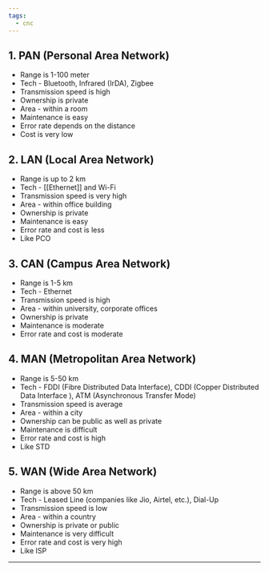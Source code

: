 ```yaml
---
tags:
  - cnc
---
```

## 1. PAN (Personal Area Network)

- Range is 1-100 meter
- Tech - Bluetooth, Infrared (IrDA), Zigbee
- Transmission speed is high
- Ownership is private
- Area - within a room
- Maintenance is easy
- Error rate depends on the distance
- Cost is very low

## 2. LAN (Local Area Network)

- Range is up to 2 km
- Tech - [[Ethernet]] and Wi-Fi
- Transmission speed is very high
- Area - within office building
- Ownership is private
- Maintenance is easy
- Error rate and cost is less
- Like PCO

## 3. CAN (Campus Area Network)

- Range is 1-5 km
- Tech - Ethernet
- Transmission speed is high
- Area - within university, corporate offices
- Ownership is private
- Maintenance is moderate
- Error rate and cost is moderate

## 4. MAN (Metropolitan Area Network)

- Range is 5-50 km
- Tech - FDDI (Fibre Distributed Data Interface), CDDI (Copper Distributed Data Interface ), ATM (Asynchronous Transfer Mode)
- Transmission speed is average
- Area - within a city
- Ownership can be public as well as private
- Maintenance is difficult
- Error rate and cost is high
- Like STD

## 5. WAN (Wide Area Network)

- Range is above 50 km
- Tech - Leased Line (companies like Jio, Airtel, etc.), Dial-Up
- Transmission speed is low
- Area - within a country
- Ownership is private or public
- Maintenance is very difficult
- Error rate and cost is very high
- Like ISP

---
